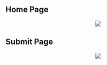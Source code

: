 ## Home Page
<div align="center">
<img src="https://github.com/gibifyOfficial/Ecoleta-Booster/blob/master/uploads/template.png" />
</div>

## Submit Page
<div align="center">
<img src="https://github.com/gibifyOfficial/Ecoleta-Booster/blob/master/uploads/Submit%20Page.png" />
</div>
